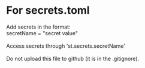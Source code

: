 # For secrets.toml
Add secrets in the format:
<br>secretName = "secret value"
<br><br>
Access secrets through 'st.secrets.secretName'
<br><br>
Do not upload this file to github (it is in the .gitignore).
